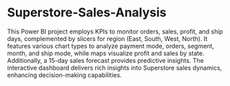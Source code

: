 # Superstore-Sales-Analysis
This Power BI project employs KPIs to monitor orders, sales, profit, and ship days, complemented by slicers for region (East, South, West, North). It features various chart types to analyze payment mode, orders, segment, month, and ship mode, while maps visualize profit and sales by state. Additionally, a 15-day sales forecast provides predictive insights. The interactive dashboard delivers rich insights into Superstore sales dynamics, enhancing decision-making capabilities.
